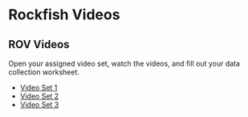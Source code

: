 # Rockfish Videos

## ROV Videos

Open your assigned video set, watch the videos, and fill out your data collection worksheet.

* [Video Set 1](./Set1.md)
* [Video Set 2](./Set2.md)
* [Video Set 3](./Set2.md)
